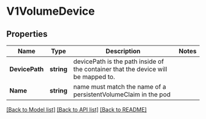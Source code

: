 # V1VolumeDevice

## Properties
Name | Type | Description | Notes
------------ | ------------- | ------------- | -------------
**DevicePath** | **string** | devicePath is the path inside of the container that the device will be mapped to. | 
**Name** | **string** | name must match the name of a persistentVolumeClaim in the pod | 

[[Back to Model list]](../README.md#documentation-for-models) [[Back to API list]](../README.md#documentation-for-api-endpoints) [[Back to README]](../README.md)


